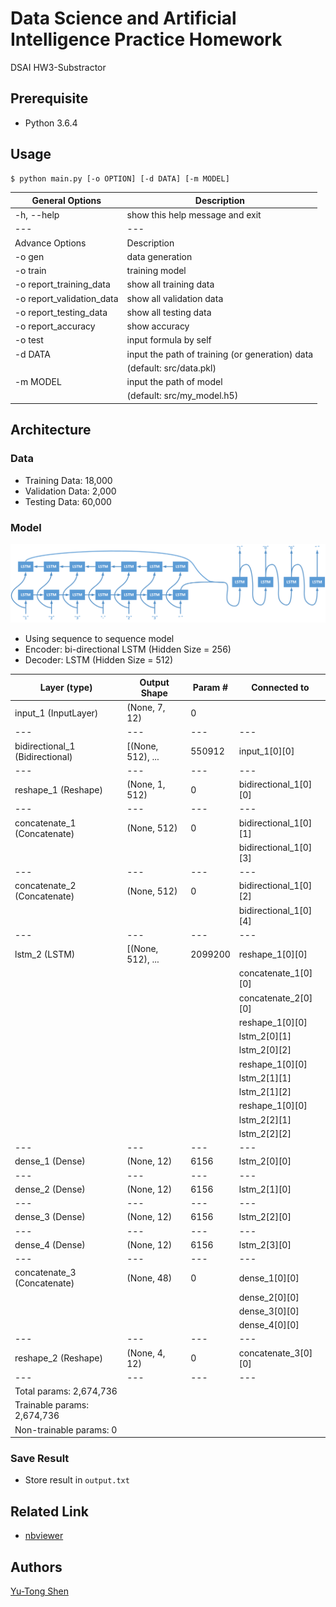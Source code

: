 # Data Science and Artificial Intelligence Practice Homework
DSAI HW3-Substractor

## Prerequisite
- Python 3.6.4

## Usage
```sh
$ python main.py [-o OPTION] [-d DATA] [-m MODEL]
```
| General Options            | Description                                    |
| ---                        | ---                                            |
| -h, --help                 | show this help message and exit                |
| ---                        | ---                                            |
| Advance Options            | Description                                    |
| -o gen                     | data generation                                |
| -o train                   | training model                                 |
| -o report\_training\_data  | show all training data                         |
| -o report\_validation\_data| show all validation data                       |
| -o report\_testing\_data   | show all testing data                          |
| -o report\_accuracy        | show accuracy                                  |
| -o test                    | input formula by self                          |
| -d DATA                    | input the path of training (or generation) data|
|                            | (default: src/data.pkl)                        |
| -m MODEL                   | input the path of model                        |
|                            | (default: src/my\_model.h5)                    |


## Architecture
### Data
- Training Data: 18,000
- Validation Data: 2,000
- Testing Data: 60,000

### Model
![model](img/seq2seq.png)

- Using sequence to sequence model
- Encoder: bi-directional LSTM (Hidden Size = 256)
- Decoder: LSTM (Hidden Size = 512)

| Layer (type)                    | Output Shape        | Param #    | Connected to                     |
| ---                             | ---                 | ---        | ---                              |
| input\_1 (InputLayer)           | (None, 7, 12)       | 0          |                                  |
| ---                             | ---                 | ---        | ---                              |
| bidirectional\_1 (Bidirectional)| \[(None, 512), ...  | 550912     | input\_1[0][0]                   |
| ---                             | ---                 | ---        | ---                              |
| reshape\_1 (Reshape)            | (None, 1, 512)      | 0          | bidirectional\_1[0][0]           |
| ---                             | ---                 | ---        | ---                              |
| concatenate\_1 (Concatenate)    | (None, 512)         | 0          | bidirectional\_1[0][1]           |
|                                 |                     |            | bidirectional\_1[0][3]           |
| ---                             | ---                 | ---        | ---                              |
| concatenate\_2 (Concatenate)    | (None, 512)         | 0          | bidirectional\_1[0][2]           |
|                                 |                     |            | bidirectional\_1[0][4]           |
| ---                             | ---                 | ---        | ---                              |
| lstm\_2 (LSTM)                  | \[(None, 512), ...  | 2099200    | reshape\_1[0][0]                 |
|                                 |                     |            | concatenate\_1[0][0]             |
|                                 |                     |            | concatenate\_2[0][0]             |
|                                 |                     |            | reshape\_1[0][0]                 |
|                                 |                     |            | lstm\_2[0][1]                    |
|                                 |                     |            | lstm\_2[0][2]                    |
|                                 |                     |            | reshape\_1[0][0]                 |
|                                 |                     |            | lstm\_2[1][1]                    |
|                                 |                     |            | lstm\_2[1][2]                    |
|                                 |                     |            | reshape\_1[0][0]                 |
|                                 |                     |            | lstm\_2[2][1]                    |
|                                 |                     |            | lstm\_2[2][2]                    |
| ---                             | ---                 | ---        | ---                              |
| dense\_1 (Dense)                | (None, 12)          | 6156       | lstm\_2[0][0]                    |
| ---                             | ---                 | ---        | ---                              |
| dense\_2 (Dense)                | (None, 12)          | 6156       | lstm\_2[1][0]                    |
| ---                             | ---                 | ---        | ---                              |
| dense\_3 (Dense)                | (None, 12)          | 6156       | lstm\_2[2][0]                    |
| ---                             | ---                 | ---        | ---                              |
| dense\_4 (Dense)                | (None, 12)          | 6156       | lstm\_2[3][0]                    |
| ---                             | ---                 | ---        | ---                              |
| concatenate\_3 (Concatenate)    | (None, 48)          | 0          | dense\_1[0][0]                   |
|                                 |                     |            | dense\_2[0][0]                   | 
|                                 |                     |            | dense\_3[0][0]                   |
|                                 |                     |            | dense\_4[0][0]                   |
| ---                             | ---                 | ---        | ---                              |
| reshape\_2 (Reshape)            | (None, 4, 12)       | 0          | concatenate\_3[0][0]             |
| ---                             | ---                 | ---        | ---                              |
| Total params: 2,674,736         |                     |            |                                  | 
| Trainable params: 2,674,736     |                     |            |                                  | 
| Non-trainable params: 0         |                     |            |                                  | 

### Save Result
- Store result in `output.txt`

## Related Link
- [nbviewer](https://nbviewer.jupyter.org/github/yutongshen/DSAI-HW2-BooleanSearch/blob/master/main.ipynb)

## Authors
[Yu-Tong Shen](https://github.com/yutongshen/)
